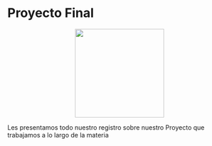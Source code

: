 # **Proyecto Final**

<p align="center">
    <img src="../Proyecto de Ingeniería/imgs/pF.jpg" width="200" /><br>
</p>

Les presentamos todo nuestro registro sobre nuestro Proyecto que trabajamos a lo largo de la materia 